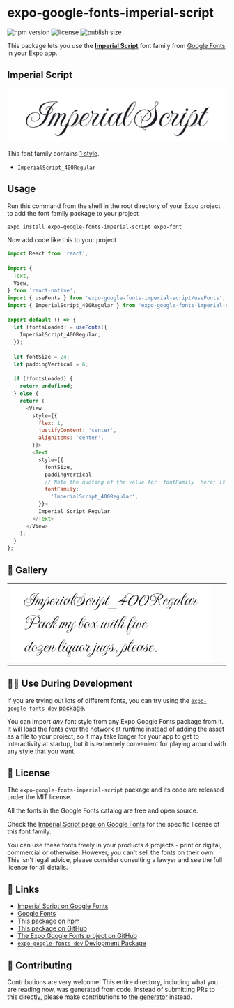 # expo-google-fonts-imperial-script

![npm version](https://flat.badgen.net/npm/v/expo-google-fonts-imperial-script)
![license](https://flat.badgen.net/github/license/expo/google-fonts)
![publish size](https://flat.badgen.net/packagephobia/install/expo-google-fonts-imperial-script)

This package lets you use the [**Imperial Script**](https://fonts.google.com/specimen/Imperial+Script) font family from [Google Fonts](https://fonts.google.com/) in your Expo app.

## Imperial Script

![Imperial Script](./font-family.png)

This font family contains [1 style](#-gallery).

- `ImperialScript_400Regular`

## Usage

Run this command from the shell in the root directory of your Expo project to add the font family package to your project
```sh
expo install expo-google-fonts-imperial-script expo-font
```

Now add code like this to your project
```js
import React from 'react';

import {
  Text,
  View,
} from 'react-native';
import { useFonts } from 'expo-google-fonts-imperial-script/useFonts';
import { ImperialScript_400Regular } from 'expo-google-fonts-imperial-script/400Regular';

export default () => {
  let [fontsLoaded] = useFonts({
    ImperialScript_400Regular,
  });

  let fontSize = 24;
  let paddingVertical = 6;

  if (!fontsLoaded) {
    return undefined;
  } else {
    return (
      <View
        style={{
          flex: 1,
          justifyContent: 'center',
          alignItems: 'center',
        }}>
        <Text
          style={{
            fontSize,
            paddingVertical,
            // Note the quoting of the value for `fontFamily` here; it expects a string!
            fontFamily:
              'ImperialScript_400Regular',
          }}>
          Imperial Script Regular
        </Text>
      </View>
    );
  }
};

```

## 🔡 Gallery


||||
|-|-|-|
|![ImperialScript_400Regular](.//400Regular/ImperialScript_400Regular.ttf.png)||||


## 👩‍💻 Use During Development

If you are trying out lots of different fonts, you can try using the [`expo-google-fonts-dev` package](https://github.com/freeboub/google-fonts/tree/master/font-packages/dev#readme).

You can import *any* font style from any Expo Google Fonts package from it. It will load the fonts
over the network at runtime instead of adding the asset as a file to your project, so it may take longer
for your app to get to interactivity at startup, but it is extremely convenient
for playing around with any style that you want.

## 📖 License

The `expo-google-fonts-imperial-script` package and its code are released under the MIT license.

All the fonts in the Google Fonts catalog are free and open source.

Check the [Imperial Script page on Google Fonts](https://fonts.google.com/specimen/Imperial+Script) for the specific license of this font family.

You can use these fonts freely in your products & projects - print or digital, commercial or otherwise. However, you can't sell the fonts on their own. This isn't legal advice, please consider consulting a lawyer and see the full license for all details.

## 🔗 Links

- [Imperial Script on Google Fonts](https://fonts.google.com/specimen/Imperial+Script)
- [Google Fonts](https://fonts.google.com/)
- [This package on npm](https://www.npmjs.com/package/expo-google-fonts-imperial-script)
- [This package on GitHub](https://github.com/freeboub/google-fonts/tree/master/font-packages/imperial-script)
- [The Expo Google Fonts project on GitHub](https://github.com/freeboub/google-fonts)
- [`expo-google-fonts-dev` Devlopment Package](https://github.com/freeboub/google-fonts/tree/master/font-packages/dev)

## 🤝 Contributing

Contributions are very welcome! This entire directory, including what you are reading now, was generated from code. Instead of submitting PRs to this directly, please make contributions to [the generator](https://github.com/freeboub/google-fonts/tree/master/packages/generator) instead.
